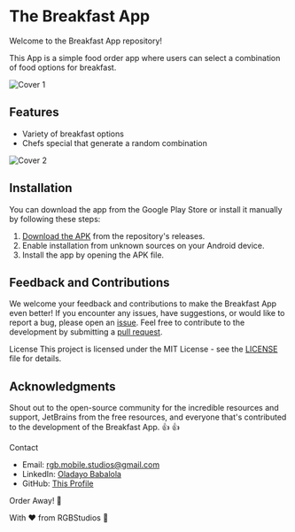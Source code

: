 # The Breakfast App

Welcome to the Breakfast App repository!

This App is a simple food order app where users can select a combination of food options for breakfast.

![Cover 1 ](https://github.com/cooncudee/Breakfast_App/raw/master/assests/board1.png)

## Features
- Variety of breakfast options
- Chefs special that generate a random combination

![Cover 2](https://github.com/cooncudee/Breakfast_App/raw/master/assests/board2.png)

## Installation
You can download the app from the Google Play Store or install it manually by following these steps:

1. [Download the APK](https://github.com/cooncudee/Breakfast_App/raw/master/app/release/Breakfast.apk) from the repository's releases.
1. Enable installation from unknown sources on your Android device.
1. Install the app by opening the APK file.

## Feedback and Contributions
We welcome your feedback and contributions to make the Breakfast App even better! If you encounter any issues, have suggestions, or would like to report a bug, please open an [issue](/issues).
Feel free to contribute to the development by submitting a [pull request](/pulls).

License
This project is licensed under the MIT License - see the [LICENSE](/LICENSE.md) file for details.

## Acknowledgments
Shout out to the open-source community for the incredible resources and support, JetBrains from the free resources, and everyone that's contributed to the development of the Breakfast App. :+1: :+1:

Contact
- Email: rgb.mobile.studios@gmail.com
- LinkedIn: [Oladayo Babalola](https://linkedin.com/in/oladayo-babalola-spt/)
- GitHub: [This Profile](https://github.com/cooncudee/)

Order Away! 🚀


With ❤️ from RGBStudios 🎨
